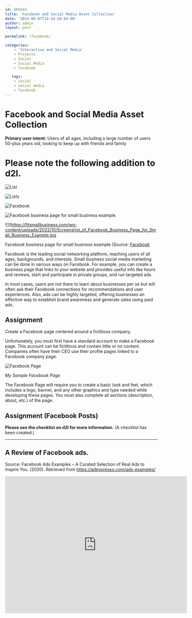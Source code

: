 ```yaml
---
id: 665644
title: 'Facebook and Social Media Asset Collection'
date: '2024-08-07T14:34:28-04:00'
author: admin
layout: post

permalink: /facebook/

categories:
    - 'Interactive and Social Media'
    - Projects
    - Social
    - Social Media
    - facebook

   tags:
   	- social
   	- social media
   	- facebook
---
```


# Facebook and Social Media Asset Collection

**Primary user intent:** 
Users of all ages, including a large number of users 50-plus years old, looking to keep up with friends and family

# Please note the following addition to d2l.

![List](https://image-control-storage.s3.amazonaws.com/2024/08/29125030/Screenshot-by-Dropbox-Capture-4-1024x550.png)

![Lists](https://image-control-storage.s3.amazonaws.com/2024/08/29125145/Screenshot-by-Dropbox-Capture-6-1024x756.png)

![Facebook](https://image-control-storage.s3.amazonaws.com/2024/08/12111736/image-161.png)

![Facebook business page for small business example.](https://fitsmallbusiness.com/wp-content/uploads/2022/10/Screenshot_of_Facebook_Business_Page_for_Small_Business_Example.jpg)

![](https://fitsmallbusiness.com/wp-content/uploads/2022/10/Screenshot_of_Facebook_Business_Page_for_Small_Business_Example.jpg


Facebook business page for small business example (Source: [Facebook](https://www.facebook.com/)

Facebook is the leading social networking platform, reaching users of all ages, backgrounds, and interests. Small business social media marketing can be done in various ways on Facebook. For example, you can create a business page that links to your website and provides useful info like hours and reviews, start and participate in private groups, and run targeted ads.

In most cases, users are not there to learn about businesses per se but will often ask their Facebook connections for recommendations and user experiences. Also, ads can be highly targeted, offering businesses an effective way to establish brand awareness and generate sales using paid ads.

## Assignment

Create a Facebook page centered around a fictitious company.

Unfortunately, you must first have a standard account to make a Facebook page. This account can be fictitious and contain little or no content. Companies often have their CEO use their profile pages linked to a Facebook company page.

![Facebook Page](https://image-control-storage.s3.amazonaws.com/2024/08/27124034/Screenshot-by-Dropbox-Capture-3-1024x540.png)

*My Sample Facebook Page*

The Facebook Page will require you to create a basic look and feel, which includes a logo, banner, and any other graphics and type needed while developing these pages. You must also complete all sections (description, about, etc.) of the page.

## Assignment (Facebook Posts)

**Please see the checklist on d2l for more information.** (A checklist has been created.)

---

## A Review of Facebook ads.

Source: Facebook Ads Examples – A Curated Selection of Real Ads to Inspire You. (2020). Retrieved from https://adespresso.com/ads-examples/

<div class="embedpress-gutenberg-wrapper aligncenter   ep-content-protection-disabled inline" id=""><div class="wp-block-embed__wrapper   "><div class="ep-gutenberg-content" id="ep-gutenberg-content-"><div><div class="ep-embed-content-wraper  insta-grid  "><div class="ose- ose-uid-cfb7c4644129842ebdd649448a3b46e5 ose-embedpress-responsive" style="width:600px; max-width:100%; height: 100%; display:inline-block;"><iframe allowfullscreen="true" allowtransparency="true" class="embera-facebook-iframe-cfb7c embedpress-facebook--iframe" frameborder="0" height="450" loading="lazy" scrolling="no" src="https://www.facebook.com/plugins/post.php?href=https%3A%2F%2Fwww.facebook.com%2Fairtableapp%2Fposts%2F1974197376158894%3Fref%3Dembed_post&width=600&height=450&show_text=true" style="border:none;overflow:hidden" width="600"></iframe></div> </div> </div> </div> </div> </div> <style>
		.ose-youtube.ose-uid-cfb7c4644129842ebdd649448a3b46e5 {
			width: 600px !important;
			height: 2000px!important;
			max-height: 2000px !important;
			max-width: 100%;
		}

		.ose-youtube.ose-uid-cfb7c4644129842ebdd649448a3b46e5>iframe {
			height: 2000px !important;
			max-height: 2000px !important;
			width: 100%;
			position: relative !important;
		}
		

		.ose-uid-cfb7c4644129842ebdd649448a3b46e5 .wistia_embed {
			max-width: 100%;
		}

		.alignright .ose-wistia.ose-uid-cfb7c4644129842ebdd649448a3b46e5{
			margin-left: auto;
		}
		.alignleft .ose-wistia.ose-uid-cfb7c4644129842ebdd649448a3b46e5{
			margin-right: auto;
		}
		.aligncenter .ose-wistia.ose-uid-cfb7c4644129842ebdd649448a3b46e5{
			margin: auto;
		}
		.ose-uid-cfb7c4644129842ebdd649448a3b46e5 img.watermark{
			display: none;
		}
		
		

		

	</style><style>
		.ose-matterport.ose-uid-cfb7c4644129842ebdd649448a3b46e5 {
			position: relative;
			width: 600px !important;
			height: 2000px !important;
			max-width: 100%;
		  }
		.ose-giphy.ose-uid-cfb7c4644129842ebdd649448a3b46e5 img{
			position: relative;
			width: 600px !important;
			height: 2000px !important;
			max-width: 100%;
		  }

</style>

### What’s great about this ad:

- **Remember the importance of concise copy, engaging images, and effective landing pages in online marketing. A short, compelling copy and an eye-catching image can capture attention, while an effective landing page provides detailed information about the product’s value. This strategy can be used by both beginner and established brands in online marketing**.

- **Eye-catching image.** I don’t know about you, but my thumbs slow down for cute dogs when I’m scrolling through my Facebook feed. This friendly, sleepy dog has nothing to do with the software for sale, but it makes me curious. I might even click on it. Note: there’s a fine line between using cute images of puppies to express the mood of your brand and misleading viewers with clickbait. DON’T do the latter.

- **Effective landing page.** If you click on this ad, you’ll be taken to a landing page that describes the product—and why it’s valuable—in more detail. This is a tried-and-true online marketing strategy that even the most beginner brands can use. It’s also a good reminder that you don’t have to say everything in your ad.

<div class="embedpress-gutenberg-wrapper aligncenter   ep-content-protection-disabled inline" id=""><div class="wp-block-embed__wrapper   "><div class="ep-gutenberg-content" id="ep-gutenberg-content-"><div><div class="ep-embed-content-wraper  insta-grid  "><div class="ose- ose-uid-428bf71d2f60dddd6133cf13aad1f03e ose-embedpress-responsive" style="width:600px; max-width:100%; height: 100%; display:inline-block;"><iframe allowfullscreen="true" allowtransparency="true" class="embera-facebook-iframe-428bf embedpress-facebook--iframe" frameborder="0" height="450" loading="lazy" scrolling="no" src="https://www.facebook.com/plugins/post.php?href=https%3A%2F%2Fwww.facebook.com%2FWaze%2Fposts%2F10157123937722634%3Fref%3Dembed_post&width=600&height=450&show_text=true" style="border:none;overflow:hidden" width="600"></iframe></div> </div> </div> </div> </div> </div> 

<style>
		.ose-youtube.ose-uid-428bf71d2f60dddd6133cf13aad1f03e {
			width: 600px !important;
			height: 2000px!important;
			max-height: 2000px !important;
			max-width: 100%;
		}

		.ose-youtube.ose-uid-428bf71d2f60dddd6133cf13aad1f03e>iframe {
			height: 2000px !important;
			max-height: 2000px !important;
			width: 100%;
			position: relative !important;
		}
		

		.ose-uid-428bf71d2f60dddd6133cf13aad1f03e .wistia_embed {
			max-width: 100%;
		}

		.alignright .ose-wistia.ose-uid-428bf71d2f60dddd6133cf13aad1f03e{
			margin-left: auto;
		}
		.alignleft .ose-wistia.ose-uid-428bf71d2f60dddd6133cf13aad1f03e{
			margin-right: auto;
		}
		.aligncenter .ose-wistia.ose-uid-428bf71d2f60dddd6133cf13aad1f03e{
			margin: auto;
		}
		.ose-uid-428bf71d2f60dddd6133cf13aad1f03e img.watermark{
			display: none;
		}
		
		

		

	</style>

<style>

		.ose-matterport.ose-uid-428bf71d2f60dddd6133cf13aad1f03e {
			position: relative;
			width: 600px !important;
			height: 2000px !important;
			max-width: 100%;
		  }
		.ose-giphy.ose-uid-428bf71d2f60dddd6133cf13aad1f03e img{
			position: relative;
			width: 600px !important;
			height: 2000px !important;
			max-width: 100%;
		  }



	</style>

#### What’s great about this ad:

- **Clear and Concise.** Without having to read the headline or the description, you instantly know who this ad is for and what it’s about.

- **The image reiterates the offer.** The image allows the audience to visualize the offer – advertising on the Waze app.

<div class="embedpress-gutenberg-wrapper aligncenter   ep-content-protection-disabled inline" id=""><div class="wp-block-embed__wrapper   "><div class="ep-gutenberg-content" id="ep-gutenberg-content-"><div><div class="ep-embed-content-wraper  insta-grid  "><div class="ose- ose-uid-9801e66a4875c6c3a333cd596f899f5b ose-embedpress-responsive" style="width:600px; max-width:100%; height: 100%; display:inline-block;"><iframe allowfullscreen="true" allowtransparency="true" class="embera-facebook-iframe-9801e embedpress-facebook--iframe" frameborder="0" height="450" loading="lazy" scrolling="no" src="https://www.facebook.com/plugins/post.php?href=https%3A%2F%2Fwww.facebook.com%2FHeadspace%2Fvideos%2F1977124369014793%2F%3Fref%3Dembed_video%26t%3D0&width=600&height=450&show_text=true" style="border:none;overflow:hidden" width="600"></iframe></div> </div> </div> </div> </div> </div> <style>
		.ose-youtube.ose-uid-9801e66a4875c6c3a333cd596f899f5b {
			width: 600px !important;
			height: 2000px!important;
			max-height: 2000px !important;
			max-width: 100%;
		}

		.ose-youtube.ose-uid-9801e66a4875c6c3a333cd596f899f5b>iframe {
			height: 2000px !important;
			max-height: 2000px !important;
			width: 100%;
			position: relative !important;
		}
		

		.ose-uid-9801e66a4875c6c3a333cd596f899f5b .wistia_embed {
			max-width: 100%;
		}

		.alignright .ose-wistia.ose-uid-9801e66a4875c6c3a333cd596f899f5b{
			margin-left: auto;
		}
		.alignleft .ose-wistia.ose-uid-9801e66a4875c6c3a333cd596f899f5b{
			margin-right: auto;
		}
		.aligncenter .ose-wistia.ose-uid-9801e66a4875c6c3a333cd596f899f5b{
			margin: auto;
		}
		.ose-uid-9801e66a4875c6c3a333cd596f899f5b img.watermark{
			display: none;
		}
		
		

		

	</style><style>
		.ose-matterport.ose-uid-9801e66a4875c6c3a333cd596f899f5b {
			position: relative;
			width: 600px !important;
			height: 2000px !important;
			max-width: 100%;
		  }
		.ose-giphy.ose-uid-9801e66a4875c6c3a333cd596f899f5b img{
			position: relative;
			width: 600px !important;
			height: 2000px !important;
			max-width: 100%;
		  }



	</style>#### What’s great about this ad:

- **Designed for sound off.** Approximately 85 percent of Facebook videos are watched without sound. Headspace’s video uses text and illustration to communicate its message effectively in any environment, while also making it accessible for viewers with hearing impairments.

- **Short and sweet**. At 11 seconds in length, Headspace’s video may seem short, but it’s not. Attention spans are short online, and when it comes to video, advertisers have under two seconds to capture attention. Headspace grabbed mine with the question: “Feeling Awkward?” (The answer is almost always yes.)

- **Simple messaging.** In addition to keeping the video brief, the message in the video is clear: Subscribe to Headspace. Sometimes a direct call-to-action is all you need.


<div class="embedpress-gutenberg-wrapper aligncenter   ep-content-protection-disabled inline" id=""><div class="wp-block-embed__wrapper   "><div class="ep-gutenberg-content" id="ep-gutenberg-content-"><div><div class="ep-embed-content-wraper  insta-grid  "><div class="ose- ose-uid-7a696b69a0f460e0b1bf3d9bf5b2d247 ose-embedpress-responsive" style="width:600px; max-width:100%; height: 100%; display:inline-block;"><iframe allowfullscreen="true" allowtransparency="true" class="embera-facebook-iframe-7a696 embedpress-facebook--iframe" frameborder="0" height="450" loading="lazy" scrolling="no" src="https://www.facebook.com/plugins/post.php?href=https%3A%2F%2Fwww.facebook.com%2Fnewyorker%2Fvideos%2F340455596528240%2F%3Fref%3Dembed_video&width=600&height=450&show_text=true" style="border:none;overflow:hidden" width="600"></iframe></div> </div> </div> </div> </div> </div> <style>
		.ose-youtube.ose-uid-7a696b69a0f460e0b1bf3d9bf5b2d247 {
			width: 600px !important;
			height: 2000px!important;
			max-height: 2000px !important;
			max-width: 100%;
		}

		.ose-youtube.ose-uid-7a696b69a0f460e0b1bf3d9bf5b2d247>iframe {
			height: 2000px !important;
			max-height: 2000px !important;
			width: 100%;
			position: relative !important;
		}
		

		.ose-uid-7a696b69a0f460e0b1bf3d9bf5b2d247 .wistia_embed {
			max-width: 100%;
		}

		.alignright .ose-wistia.ose-uid-7a696b69a0f460e0b1bf3d9bf5b2d247{
			margin-left: auto;
		}
		.alignleft .ose-wistia.ose-uid-7a696b69a0f460e0b1bf3d9bf5b2d247{
			margin-right: auto;
		}
		.aligncenter .ose-wistia.ose-uid-7a696b69a0f460e0b1bf3d9bf5b2d247{
			margin: auto;
		}
		.ose-uid-7a696b69a0f460e0b1bf3d9bf5b2d247 img.watermark{
			display: none;
		}
		
		

		

	</style><style>
		.ose-matterport.ose-uid-7a696b69a0f460e0b1bf3d9bf5b2d247 {
			position: relative;
			width: 600px !important;
			height: 2000px !important;
			max-width: 100%;
		  }
		.ose-giphy.ose-uid-7a696b69a0f460e0b1bf3d9bf5b2d247 img{
			position: relative;
			width: 600px !important;
			height: 2000px !important;
			max-width: 100%;
		  }



	</style>

#### What’s great about this ad:

- **The New Yorker’s ad makes a strong impression through effective branding and signature style**. The inclusive illustrations** in the ad appeal to a broad audience, increasing the likelihood of viewers identifying with the characters.**The** video’s short length and upfront call-to-action ensure that the message reaches the audience, even if viewers bail early.

- **Inclusive illustrations.** In addition to being playful and smart, the series of characters in the video reflect a broad array of potential New Yorker readers. This increases the odds of someone saying, “Hey, that’s me,” and is a hidden form of persuasion. For added inclusivity, the video is also sound-free.

- **Upfront and to-the-point.** At only six seconds in length, this video likely has a good completion rate. But even if it doesn’t—a Facebook study finds the majority of viewers bail after 1.7 seconds—the New Yorker’s message will have reached its audience. The call-to-action is present from the moment the video starts.

<div class="embedpress-gutenberg-wrapper aligncenter   ep-content-protection-disabled inline" id=""><div class="wp-block-embed__wrapper   "><div class="ep-gutenberg-content" id="ep-gutenberg-content-"><div><div class="ep-embed-content-wraper  insta-grid  "><div class="ose- ose-uid-7762a6df6879aaa39fbd1537eb037eef ose-embedpress-responsive" style="width:600px; max-width:100%; height: 100%; display:inline-block;"><iframe allowfullscreen="true" allowtransparency="true" class="embera-facebook-iframe-7762a embedpress-facebook--iframe" frameborder="0" height="450" loading="lazy" scrolling="no" src="https://www.facebook.com/plugins/post.php?href=https%3A%2F%2Fwww.facebook.com%2Ftokyotreat%2Fvideos%2F832778373869939%2F%3Fref%3Dembed_video&width=600&height=450&show_text=true" style="border:none;overflow:hidden" width="600"></iframe></div> </div> </div> </div> </div> </div> 

<style>
		.ose-youtube.ose-uid-7762a6df6879aaa39fbd1537eb037eef {
			width: 600px !important;
			height: 2000px!important;
			max-height: 2000px !important;
			max-width: 100%;
		}

		.ose-youtube.ose-uid-7762a6df6879aaa39fbd1537eb037eef>iframe {
			height: 2000px !important;
			max-height: 2000px !important;
			width: 100%;
			position: relative !important;
		}
		

		.ose-uid-7762a6df6879aaa39fbd1537eb037eef .wistia_embed {
			max-width: 100%;
		}

		.alignright .ose-wistia.ose-uid-7762a6df6879aaa39fbd1537eb037eef{
			margin-left: auto;
		}
		.alignleft .ose-wistia.ose-uid-7762a6df6879aaa39fbd1537eb037eef{
			margin-right: auto;
		}
		.aligncenter .ose-wistia.ose-uid-7762a6df6879aaa39fbd1537eb037eef{
			margin: auto;
		}
		.ose-uid-7762a6df6879aaa39fbd1537eb037eef img.watermark{
			display: none;
		}
		
		

		

	</style>

<style>
		.ose-matterport.ose-uid-7762a6df6879aaa39fbd1537eb037eef {
			position: relative;
			width: 600px !important;
			height: 2000px !important;
			max-width: 100%;
		  }
		.ose-giphy.ose-uid-7762a6df6879aaa39fbd1537eb037eef img{
			position: relative;
			width: 600px !important;
			height: 2000px !important;
			max-width: 100%;
		  }



	</style>

#### What’s great about this ad:

- **Product-focused.** This video communicates the product and offer in just a few seconds. The bright colors also attract attention against a bland newsfeed background.

- **Free shipping and a bonus offer**. Free shipping is usually an eye-catcher all on its own, but by combining it with a bonus coupon, TokyoTreat gives an additional incentive to sign up.

<div class="embedpress-gutenberg-wrapper aligncenter   ep-content-protection-disabled inline" id=""><div class="wp-block-embed__wrapper   "><div class="ep-gutenberg-content" id="ep-gutenberg-content-"><div><div class="ep-embed-content-wraper  insta-grid  "><div class="ose- ose-uid-f1e4f5158e6c498bf817ed955510d4da ose-embedpress-responsive" style="width:600px; max-width:100%; height: 100%; display:inline-block;"><iframe allowfullscreen="true" allowtransparency="true" class="embera-facebook-iframe-f1e4f embedpress-facebook--iframe" frameborder="0" height="450" loading="lazy" scrolling="no" src="https://www.facebook.com/plugins/post.php?href=https%3A%2F%2Fwww.facebook.com%2FCreativeEndeavorsLab%2Fposts%2F511945538051745%3Fref%3Dembed_post&width=600&height=450&show_text=true" style="border:none;overflow:hidden" width="600"></iframe></div> </div> </div> </div> </div> </div> 

<style>
		.ose-youtube.ose-uid-f1e4f5158e6c498bf817ed955510d4da {
			width: 600px !important;
			height: 2000px!important;
			max-height: 2000px !important;
			max-width: 100%;
		}

		.ose-youtube.ose-uid-f1e4f5158e6c498bf817ed955510d4da>iframe {
			height: 2000px !important;
			max-height: 2000px !important;
			width: 100%;
			position: relative !important;
		}
		

		.ose-uid-f1e4f5158e6c498bf817ed955510d4da .wistia_embed {
			max-width: 100%;
		}

		.alignright .ose-wistia.ose-uid-f1e4f5158e6c498bf817ed955510d4da{
			margin-left: auto;
		}
		.alignleft .ose-wistia.ose-uid-f1e4f5158e6c498bf817ed955510d4da{
			margin-right: auto;
		}
		.aligncenter .ose-wistia.ose-uid-f1e4f5158e6c498bf817ed955510d4da{
			margin: auto;
		}
		.ose-uid-f1e4f5158e6c498bf817ed955510d4da img.watermark{
			display: none;
		}
		
		

		

	</style><style>
		.ose-matterport.ose-uid-f1e4f5158e6c498bf817ed955510d4da {
			position: relative;
			width: 600px !important;
			height: 2000px !important;
			max-width: 100%;
		  }
		.ose-giphy.ose-uid-f1e4f5158e6c498bf817ed955510d4da img{
			position: relative;
			width: 600px !important;
			height: 2000px !important;
			max-width: 100%;
		  }



	</style>

*Sent From Adobe Spark*

Facebook Ads Examples – A Curated Selection of Real Ads to Inspire You. (2020). Retrieved from https://adespresso.com/ads-examples/

## Assignment

**Please see the checklist on d2l for more information. (A checklist has been created.)**

  